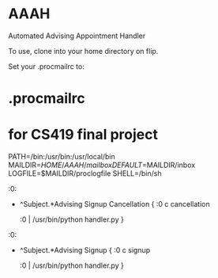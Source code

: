 # AAAH
Automated Advising Appointment Handler

To use, clone into your home directory on flip.

Set your .procmailrc to:

# .procmailrc
# for CS419 final project
PATH=/bin:/usr/bin:/usr/local/bin
MAILDIR=$HOME/AAAH/mailbox
DEFAULT=$MAILDIR/inbox
LOGFILE=$MAILDIR/proclogfile
SHELL=/bin/sh

:0:
* ^Subject.*Advising Signup Cancellation
{
  :0 c
  cancellation

  :0
  | /usr/bin/python handler.py
}

:0:
* ^Subject.*Advising Signup
{
  :0 c
  signup

  :0
  | /usr/bin/python handler.py
}

